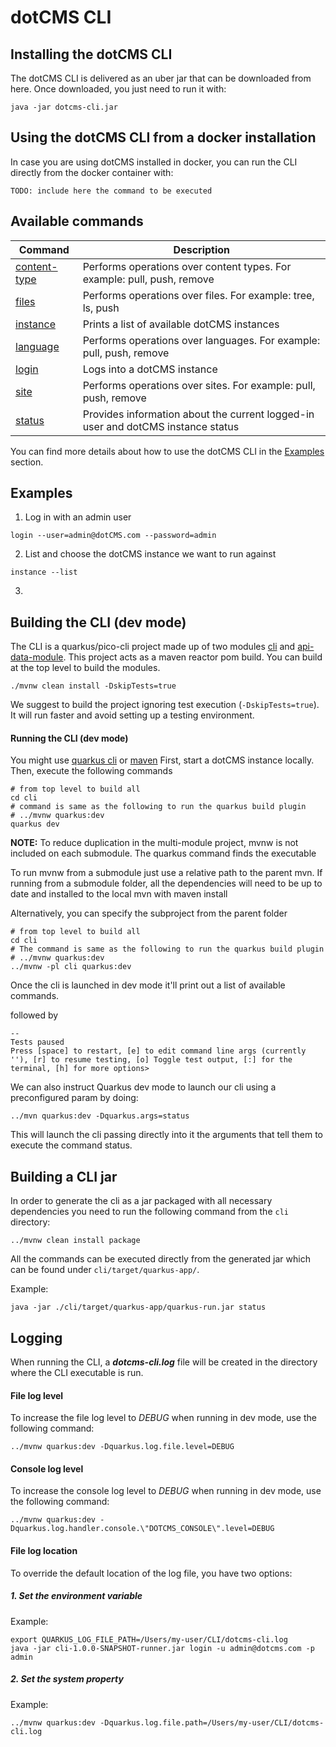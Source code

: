 # dotCMS CLI 


## Installing the dotCMS CLI
The dotCMS CLI is delivered as an uber jar that can be downloaded from here.
 Once downloaded, you just need to run it with: 

```shell script
java -jar dotcms-cli.jar
```

## Using the dotCMS CLI from a docker installation
In case you are using dotCMS installed in docker, you can run the CLI directly from the docker container with:
```shell script
TODO: include here the command to be executed
```

## Available commands
| Command                                    | Description                                                                      |
|--------------------------------------------|----------------------------------------------------------------------------------|
| [content-type](cli/docs/content-type.adoc) | Performs operations over content types. For example: pull, push, remove          |
| [files](cli/docs/files.adoc)               | Performs operations over files. For example: tree, ls, push                      |
| [instance](cli/docs/instance.adoc)         | Prints a list of available dotCMS instances                                      |
| [language](cli/docs/language.adoc)         | Performs operations over languages. For example: pull, push, remove              |
| [login](cli/docs/login.adoc)               | Logs into a dotCMS instance                                                      |
| [site](cli/docs/site.adoc)                 | Performs operations over sites. For example: pull, push, remove                  |
| [status](cli/docs/status.adoc)             | Provides information about the current logged-in user and dotCMS instance status |


You can find more details about how to use the dotCMS CLI in the [Examples](#examples) section.



## Examples

1. Log in with an admin user
```shell script
login --user=admin@dotCMS.com --password=admin
```
2. List and choose the dotCMS instance we want to run against
```shell script
instance --list
```
3. 


## Building the CLI (dev mode)

The CLI is a quarkus/pico-cli project made up of two modules [cli](cli) and [api-data-module](api-data-model).
This project acts as a maven reactor pom build. You can build at the top level to build the modules.

```shell script
./mvnw clean install -DskipTests=true
```

We suggest to build the project ignoring test execution (`-DskipTests=true`). It will run faster and avoid setting up a testing environment.

#### Running the CLI (dev mode)

You might use [quarkus cli](https://es.quarkus.io/guides/cli-tooling) or [maven](https://maven.apache.org/install.html)
First, start a dotCMS instance locally. 
Then, execute the following commands

```shell script
# from top level to build all
cd cli
# command is same as the following to run the quarkus build plugin
# ../mvnw quarkus:dev 
quarkus dev
```
**NOTE:**  To reduce duplication in the multi-module project, mvnw is not included on each submodule.
The quarkus command finds the executable

To run mvnw from a submodule just use a relative path to the parent mvn.
If running from a submodule folder, all the dependencies will need to be up to date and installed to the local mvn with maven install

Alternatively, you can specify the subproject from the parent folder
```shell script
# from top level to build all
cd cli
# The command is same as the following to run the quarkus build plugin
# ../mvnw quarkus:dev 
../mvnw -pl cli quarkus:dev
```

Once the cli is launched in dev mode it'll print out a list of available commands.

followed by 

```shell script
--
Tests paused
Press [space] to restart, [e] to edit command line args (currently ''), [r] to resume testing, [o] Toggle test output, [:] for the terminal, [h] for more options>
```

We can also instruct Quarkus dev mode to launch our cli using a preconfigured param by doing:
```shell script
../mvn quarkus:dev -Dquarkus.args=status
```
This will launch the cli passing directly into it the arguments that tell them to execute the command status.

## Building a CLI jar 
In order to generate the cli as a jar packaged with all necessary dependencies you need to run the following command from the `cli` directory:
```shell script
../mvnw clean install package
```

All the commands can be executed directly from the generated jar which can be found under `cli/target/quarkus-app/`.

Example:
```shell script
java -jar ./cli/target/quarkus-app/quarkus-run.jar status
```

## Logging

When running the CLI, a **_dotcms-cli.log_** file will be created in the directory where the CLI
executable is run.

#### File log level

To increase the file log level to _DEBUG_ when running in dev mode, use the following command:

```shell
../mvnw quarkus:dev -Dquarkus.log.file.level=DEBUG
```

#### Console log level

To increase the console log level to _DEBUG_ when running in dev mode, use the following command:

```shell
../mvnw quarkus:dev -Dquarkus.log.handler.console.\"DOTCMS_CONSOLE\".level=DEBUG
```

#### File log location

To override the default location of the log file, you have two options:

##### 1. Set the environment variable

Example:

```shell
export QUARKUS_LOG_FILE_PATH=/Users/my-user/CLI/dotcms-cli.log
java -jar cli-1.0.0-SNAPSHOT-runner.jar login -u admin@dotcms.com -p admin
```

##### 2. Set the system property

Example:

```shell
../mvnw quarkus:dev -Dquarkus.log.file.path=/Users/my-user/CLI/dotcms-cli.log
```
